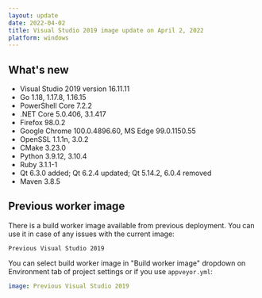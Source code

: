 ```yaml
---
layout: update
date: 2022-04-02
title: Visual Studio 2019 image update on April 2, 2022
platform: windows
---
```


## What's new

* Visual Studio 2019 version 16.11.11
* Go 1.18, 1.17.8, 1.16.15
* PowerShell Core 7.2.2
* .NET Core 5.0.406, 3.1.417
* Firefox 98.0.2
* Google Chrome 100.0.4896.60, MS Edge 99.0.1150.55
* OpenSSL 1.1.1n, 3.0.2
* CMake 3.23.0
* Python 3.9.12, 3.10.4
* Ruby 3.1.1-1
* Qt 6.3.0 added; Qt 6.2.4 updated; Qt 5.14.2, 6.0.4 removed
* Maven 3.8.5

## Previous worker image

There is a build worker image available from previous deployment. You can use it in case of any issues with the current image:

`Previous Visual Studio 2019`

You can select build worker image in "Build worker image" dropdown on Environment tab of project settings or if you use `appveyor.yml`:

```yaml
image: Previous Visual Studio 2019
```
